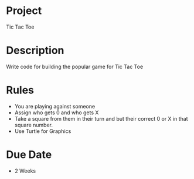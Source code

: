 # Project
Tic Tac Toe

# Description
Write code for building the popular game for Tic Tac Toe

# Rules

* You are playing against someone
* Assign who gets 0 and who gets X
* Take a square from them in their turn and but their correct 0 or X in that square number.
* Use Turtle for Graphics

# Due Date
* 2 Weeks
